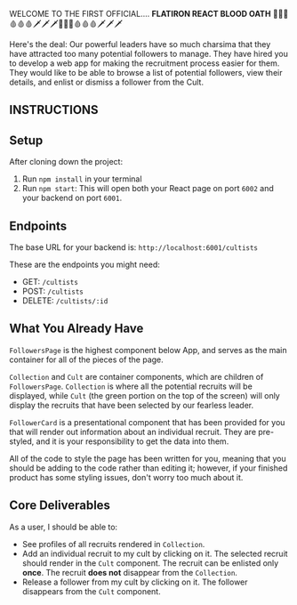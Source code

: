 WELCOME TO THE FIRST OFFICIAL....
**FLATIRON REACT BLOOD OATH**
🔪🔪🔪🩸🩸🩸🗡🗡🗡🔪🔪🔪🩸🩸🩸🗡🗡🗡


Here's the deal:
    Our powerful leaders have so much charsima that they have attracted too many potential followers to manage. They have hired you to develop a web app for making the recruitment process easier for them. They would like to be able to browse a list of potential followers, view their details, and enlist or dismiss a follower from the Cult.

## INSTRUCTIONS

## Setup

After cloning down the project:

1. Run `npm install` in your terminal
2. Run `npm start`: This will open both your React page on port `6002` and your backend on port `6001`.

## Endpoints

The base URL for your backend is: `http://localhost:6001/cultists`

These are the endpoints you might need:

- GET: `/cultists`
- POST: `/cultists`
- DELETE: `/cultists/:id`

## What You Already Have

`FollowersPage` is the highest component below App, and serves as the main container for all of the pieces of the page.

`Collection` and `Cult` are container components, which are children of `FollowersPage`. `Collection` is where all the potential recruits will be displayed, while `Cult` (the green portion on the top of the screen) will only display the recruits that have been selected by our fearless leader.

`FollowerCard` is a presentational component that has been provided for you that will render out information about an individual recruit. They are pre-styled, and it is your responsibility to get the data into them.

All of the code to style the page has been written for you, meaning that you should be adding to the code rather than editing it; however, if your finished product has some styling issues, don't worry too much about it.

## Core Deliverables

As a user, I should be able to:

- See profiles of all recruits rendered in `Collection`.
- Add an individual recruit to my cult by clicking on it. The selected recruit should render in the `Cult` component. The recruit can be enlisted only **once**. The recruit **does not** disappear from the `Collection`.
- Release a follower from my cult by clicking on it. The follower disappears from the `Cult` component.
<!-- - Discharge a recruit from their contract forever, by clicking the red button marked "x", which would delete the recruit both from the backend and from the `Cult` on the frontend. -->